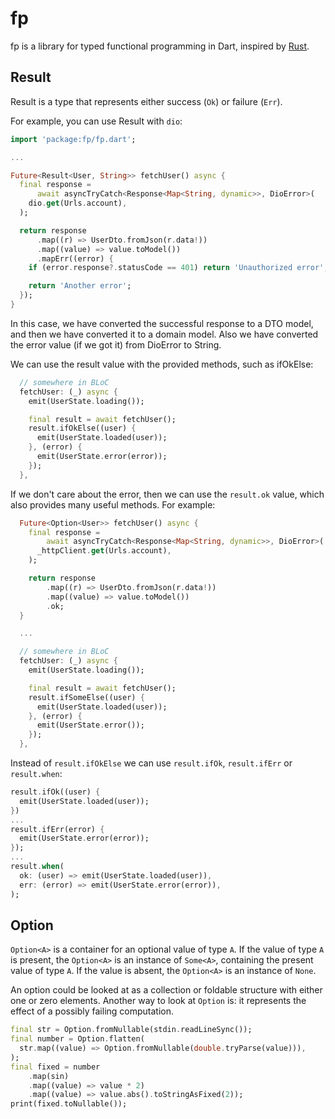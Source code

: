 # fp

fp is a library for typed functional programming in Dart, inspired by [Rust](https://www.rust-lang.org/).

## Result

Result is a type that represents either success (`Ok`) or failure (`Err`).

For example, you can use Result with `dio`:

```dart
import 'package:fp/fp.dart';

...

Future<Result<User, String>> fetchUser() async {
  final response =
      await asyncTryCatch<Response<Map<String, dynamic>>, DioError>(
    dio.get(Urls.account),
  );

  return response
      .map((r) => UserDto.fromJson(r.data!))
      .map((value) => value.toModel())
      .mapErr((error) {
    if (error.response?.statusCode == 401) return 'Unauthorized error';

    return 'Another error';
  });
}
```

In this case, we have converted the successful response to a DTO model, and then we have converted it to a domain model. Also we have converted the error value (if we got it) from DioError to String.

We can use the result value with the provided methods, such as ifOkElse:

```dart
  // somewhere in BLoC
  fetchUser: (_) async {
    emit(UserState.loading());

    final result = await fetchUser();
    result.ifOkElse((user) {
      emit(UserState.loaded(user));
    }, (error) {
      emit(UserState.error(error));
    });
  },
```

If we don't care about the error, then we can use the `result.ok` value, which also provides many useful methods. For example:

```dart
  Future<Option<User>> fetchUser() async {
    final response =
        await asyncTryCatch<Response<Map<String, dynamic>>, DioError>(
      _httpClient.get(Urls.account),
    );

    return response
        .map((r) => UserDto.fromJson(r.data!))
        .map((value) => value.toModel())
        .ok;
  }

  ...

  // somewhere in BLoC
  fetchUser: (_) async {
    emit(UserState.loading());

    final result = await fetchUser();
    result.ifSomeElse((user) {
      emit(UserState.loaded(user));
    }, (error) {
      emit(UserState.error());
    });
  },
```

Instead of `result.ifOkElse` we can use `result.ifOk`, `result.ifErr` or `result.when`:

```dart
result.ifOk((user) {
  emit(UserState.loaded(user));
})
...
result.ifErr(error) {
  emit(UserState.error(error));
});
...
result.when(
  ok: (user) => emit(UserState.loaded(user)),
  err: (error) => emit(UserState.error(error)),
);
```

## Option

`Option<A>` is a container for an optional value of type `A`. If the value of type `A` is present, the `Option<A>` is an instance of `Some<A>`, containing the present value of type `A`. If the value is absent, the `Option<A>` is an instance of `None`.

An option could be looked at as a collection or foldable structure with either one or zero elements.
Another way to look at `Option` is: it represents the effect of a possibly failing computation.

```dart
final str = Option.fromNullable(stdin.readLineSync());
final number = Option.flatten(
  str.map((value) => Option.fromNullable(double.tryParse(value))),
);
final fixed = number
    .map(sin)
    .map((value) => value * 2)
    .map((value) => value.abs().toStringAsFixed(2));
print(fixed.toNullable());
```
